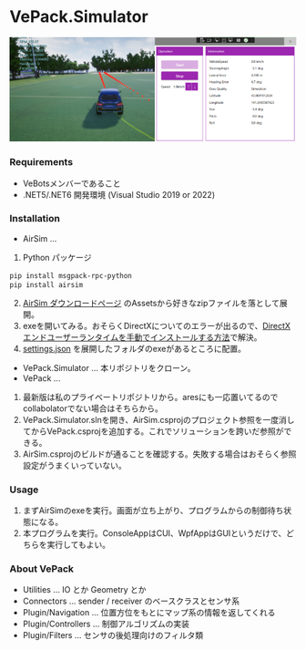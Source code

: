# VePack.Simulator

![sim.png](/sim.png)

### Requirements

* VeBotsメンバーであること
* .NET5/.NET6 開発環境 (Visual Studio 2019 or 2022)

### Installation

* AirSim ...  
1. Python パッケージ
```
pip install msgpack-rpc-python
pip install airsim
```
2. [AirSim ダウンロードページ](https://github.com/Microsoft/AirSim/releases) のAssetsから好きなzipファイルを落として展開。
3. exeを開いてみる。おそらくDirectXについてのエラーが出るので、[DirectX エンドユーザーランタイムを手動でインストールする方法](https://faq.tsukumo.co.jp/index.php?solution_id=1321)で解決。
4. [settings.json](/AirSim/settings.json) を展開したフォルダのexeがあるところに配置。

* VePack.Simulator ... 本リポジトリをクローン。
* VePack ... 
1. 最新版は私のプライベートリポジトリから。aresにも一応置いてるのでcollabolatorでない場合はそちらから。
2. VePack.Simulator.slnを開き、AirSim.csprojのプロジェクト参照を一度消してからVePack.csprojを追加する。これでソリューションを跨いだ参照ができる。
3. AirSim.csprojのビルドが通ることを確認する。失敗する場合はおそらく参照設定がうまくいっていない。


### Usage

1. まずAirSimのexeを実行。画面が立ち上がり、プログラムからの制御待ち状態になる。
2. 本プログラムを実行。ConsoleAppはCUI、WpfAppはGUIというだけで、どちらを実行してもよい。

### About VePack
* Utilities ... IO とか Geometry とか
* Connectors ... sender / receiver のベースクラスとセンサ系
* Plugin/Navigation ... 位置方位をもとにマップ系の情報を返してくれる
* Plugin/Controllers ... 制御アルゴリズムの実装
* Plugin/Filters ... センサの後処理向けのフィルタ類
